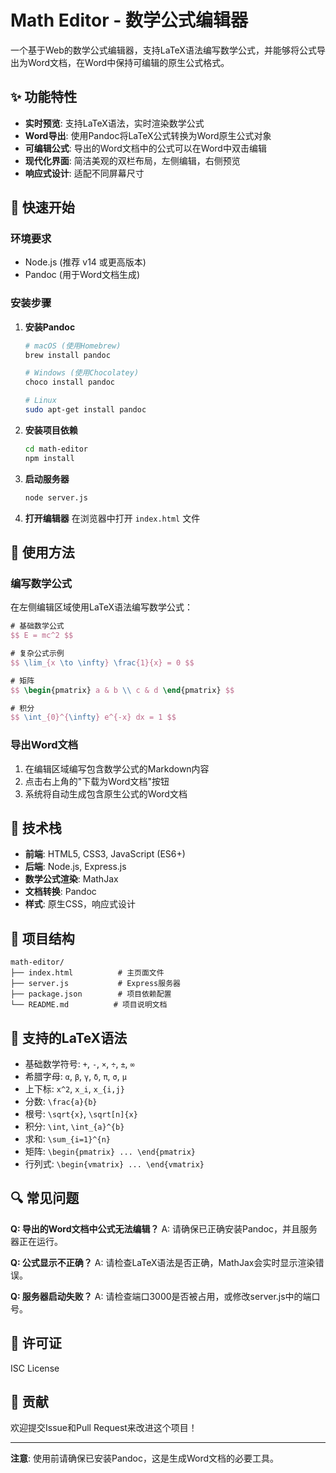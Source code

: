 # Math Editor - 数学公式编辑器

一个基于Web的数学公式编辑器，支持LaTeX语法编写数学公式，并能够将公式导出为Word文档，在Word中保持可编辑的原生公式格式。

## ✨ 功能特性

- **实时预览**: 支持LaTeX语法，实时渲染数学公式
- **Word导出**: 使用Pandoc将LaTeX公式转换为Word原生公式对象
- **可编辑公式**: 导出的Word文档中的公式可以在Word中双击编辑
- **现代化界面**: 简洁美观的双栏布局，左侧编辑，右侧预览
- **响应式设计**: 适配不同屏幕尺寸

## 🚀 快速开始

### 环境要求

- Node.js (推荐 v14 或更高版本)
- Pandoc (用于Word文档生成)

### 安装步骤

1. **安装Pandoc**
   ```bash
   # macOS (使用Homebrew)
   brew install pandoc
   
   # Windows (使用Chocolatey)
   choco install pandoc
   
   # Linux
   sudo apt-get install pandoc
   ```

2. **安装项目依赖**
   ```bash
   cd math-editor
   npm install
   ```

3. **启动服务器**
   ```bash
   node server.js
   ```

4. **打开编辑器**
   在浏览器中打开 `index.html` 文件

## 📝 使用方法

### 编写数学公式

在左侧编辑区域使用LaTeX语法编写数学公式：

```latex
# 基础数学公式
$$ E = mc^2 $$

# 复杂公式示例
$$ \lim_{x \to \infty} \frac{1}{x} = 0 $$

# 矩阵
$$ \begin{pmatrix} a & b \\ c & d \end{pmatrix} $$

# 积分
$$ \int_{0}^{\infty} e^{-x} dx = 1 $$
```

### 导出Word文档

1. 在编辑区域编写包含数学公式的Markdown内容
2. 点击右上角的"下载为Word文档"按钮
3. 系统将自动生成包含原生公式的Word文档

## 🔧 技术栈

- **前端**: HTML5, CSS3, JavaScript (ES6+)
- **后端**: Node.js, Express.js
- **数学公式渲染**: MathJax
- **文档转换**: Pandoc
- **样式**: 原生CSS，响应式设计

## 📁 项目结构

```
math-editor/
├── index.html          # 主页面文件
├── server.js           # Express服务器
├── package.json        # 项目依赖配置
└── README.md          # 项目说明文档
```

## 🎯 支持的LaTeX语法

- 基础数学符号: `+`, `-`, `×`, `÷`, `±`, `∞`
- 希腊字母: `α`, `β`, `γ`, `δ`, `π`, `σ`, `μ`
- 上下标: `x^2`, `x_i`, `x_{i,j}`
- 分数: `\frac{a}{b}`
- 根号: `\sqrt{x}`, `\sqrt[n]{x}`
- 积分: `\int`, `\int_{a}^{b}`
- 求和: `\sum_{i=1}^{n}`
- 矩阵: `\begin{pmatrix} ... \end{pmatrix}`
- 行列式: `\begin{vmatrix} ... \end{vmatrix}`

## 🔍 常见问题

**Q: 导出的Word文档中公式无法编辑？**
A: 请确保已正确安装Pandoc，并且服务器正在运行。

**Q: 公式显示不正确？**
A: 请检查LaTeX语法是否正确，MathJax会实时显示渲染错误。

**Q: 服务器启动失败？**
A: 请检查端口3000是否被占用，或修改server.js中的端口号。

## 📄 许可证

ISC License

## 🤝 贡献

欢迎提交Issue和Pull Request来改进这个项目！

---

**注意**: 使用前请确保已安装Pandoc，这是生成Word文档的必要工具。
